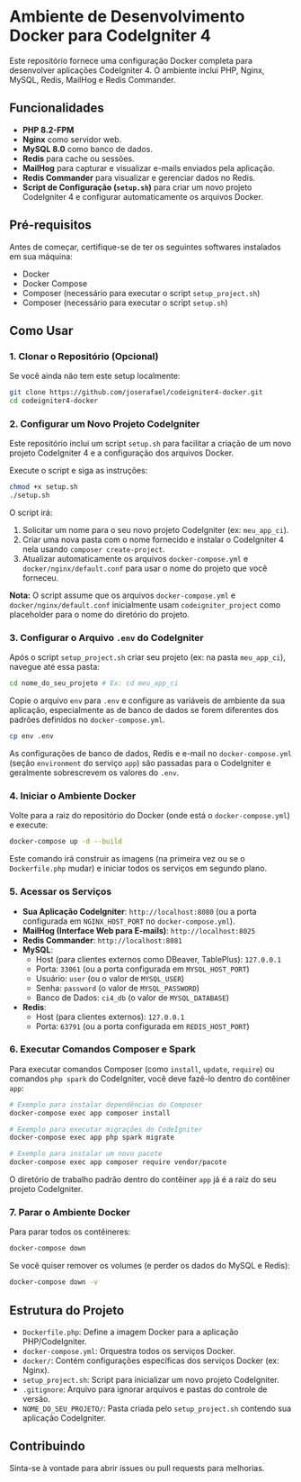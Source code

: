 # Ambiente de Desenvolvimento Docker para CodeIgniter 4

Este repositório fornece uma configuração Docker completa para desenvolver aplicações CodeIgniter 4. O ambiente inclui PHP, Nginx, MySQL, Redis, MailHog e Redis Commander.

## Funcionalidades

*   **PHP 8.2-FPM**
*   **Nginx** como servidor web.
*   **MySQL 8.0** como banco de dados.
*   **Redis** para cache ou sessões.
*   **MailHog** para capturar e visualizar e-mails enviados pela aplicação.
*   **Redis Commander** para visualizar e gerenciar dados no Redis.
*   **Script de Configuração (`setup.sh`)** para criar um novo projeto CodeIgniter 4 e configurar automaticamente os arquivos Docker.

## Pré-requisitos

Antes de começar, certifique-se de ter os seguintes softwares instalados em sua máquina:

*   Docker
*   Docker Compose
*   Composer (necessário para executar o script `setup_project.sh`)
*   Composer (necessário para executar o script `setup.sh`)

## Como Usar

### 1. Clonar o Repositório (Opcional)

Se você ainda não tem este setup localmente:
```bash
git clone https://github.com/joserafael/codeigniter4-docker.git
cd codeigniter4-docker
```

### 2. Configurar um Novo Projeto CodeIgniter

Este repositório inclui um script `setup.sh` para facilitar a criação de um novo projeto CodeIgniter 4 e a configuração dos arquivos Docker.

Execute o script e siga as instruções:
```bash
chmod +x setup.sh
./setup.sh
```
O script irá:
1.  Solicitar um nome para o seu novo projeto CodeIgniter (ex: `meu_app_ci`).
2.  Criar uma nova pasta com o nome fornecido e instalar o CodeIgniter 4 nela usando `composer create-project`.
3.  Atualizar automaticamente os arquivos `docker-compose.yml` e `docker/nginx/default.conf` para usar o nome do projeto que você forneceu.

**Nota:** O script assume que os arquivos `docker-compose.yml` e `docker/nginx/default.conf` inicialmente usam `codeigniter_project` como placeholder para o nome do diretório do projeto.

### 3. Configurar o Arquivo `.env` do CodeIgniter

Após o script `setup_project.sh` criar seu projeto (ex: na pasta `meu_app_ci`), navegue até essa pasta:
```bash
cd nome_do_seu_projeto # Ex: cd meu_app_ci
```
Copie o arquivo `env` para `.env` e configure as variáveis de ambiente da sua aplicação, especialmente as de banco de dados se forem diferentes dos padrões definidos no `docker-compose.yml`.
```bash
cp env .env
```
As configurações de banco de dados, Redis e e-mail no `docker-compose.yml` (seção `environment` do serviço `app`) são passadas para o CodeIgniter e geralmente sobrescrevem os valores do `.env`.

### 4. Iniciar o Ambiente Docker

Volte para a raiz do repositório do Docker (onde está o `docker-compose.yml`) e execute:
```bash
docker-compose up -d --build
```
Este comando irá construir as imagens (na primeira vez ou se o `Dockerfile.php` mudar) e iniciar todos os serviços em segundo plano.

### 5. Acessar os Serviços

*   **Sua Aplicação CodeIgniter**: `http://localhost:8080` (ou a porta configurada em `NGINX_HOST_PORT` no `docker-compose.yml`).
*   **MailHog (Interface Web para E-mails)**: `http://localhost:8025`
*   **Redis Commander**: `http://localhost:8081`
*   **MySQL**:
    *   Host (para clientes externos como DBeaver, TablePlus): `127.0.0.1`
    *   Porta: `33061` (ou a porta configurada em `MYSQL_HOST_PORT`)
    *   Usuário: `user` (ou o valor de `MYSQL_USER`)
    *   Senha: `password` (o valor de `MYSQL_PASSWORD`)
    *   Banco de Dados: `ci4_db` (o valor de `MYSQL_DATABASE`)
*   **Redis**:
    *   Host (para clientes externos): `127.0.0.1`
    *   Porta: `63791` (ou a porta configurada em `REDIS_HOST_PORT`)

### 6. Executar Comandos Composer e Spark

Para executar comandos Composer (como `install`, `update`, `require`) ou comandos `php spark` do CodeIgniter, você deve fazê-lo dentro do contêiner `app`:

```bash
# Exemplo para instalar dependências do Composer
docker-compose exec app composer install

# Exemplo para executar migrações do CodeIgniter
docker-compose exec app php spark migrate

# Exemplo para instalar um novo pacote
docker-compose exec app composer require vendor/pacote
```
O diretório de trabalho padrão dentro do contêiner `app` já é a raiz do seu projeto CodeIgniter.

### 7. Parar o Ambiente Docker

Para parar todos os contêineres:
```bash
docker-compose down
```
Se você quiser remover os volumes (e perder os dados do MySQL e Redis):
```bash
docker-compose down -v
```

## Estrutura do Projeto

*   `Dockerfile.php`: Define a imagem Docker para a aplicação PHP/CodeIgniter.
*   `docker-compose.yml`: Orquestra todos os serviços Docker.
*   `docker/`: Contém configurações específicas dos serviços Docker (ex: Nginx).
*   `setup_project.sh`: Script para inicializar um novo projeto CodeIgniter.
*   `.gitignore`: Arquivo para ignorar arquivos e pastas do controle de versão.
*   `NOME_DO_SEU_PROJETO/`: Pasta criada pelo `setup_project.sh` contendo sua aplicação CodeIgniter.

## Contribuindo

Sinta-se à vontade para abrir issues ou pull requests para melhorias.